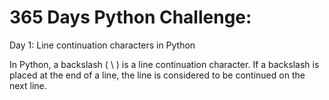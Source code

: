# 365 Days Python Challenge:

Day 1: Line continuation characters in Python

In Python, a backslash ( \ ) is a line continuation character. 
If a backslash is placed at the end of a line, the line is considered to be continued on the next line.
